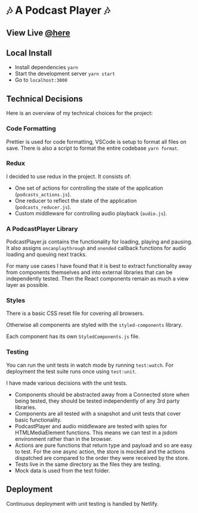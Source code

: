 # :notes: A Podcast Player :notes:

## View Live [@here](https://vigorous-mclean-17a21b.netlify.com/)

## Local Install

- Install dependencies `yarn`
- Start the development server `yarn start`
- Go to `localhost:3000`

## Technical Decisions

Here is an overview of my technical choices for the project:

### Code Formatting

Prettier is used for code formatting, VSCode is setup to format all files on save. There is also a script to format the entire codebase `yarn format`.

### Redux

I decided to use redux in the project. It consists of:

- One set of actions for controlling the state of the application (`podcasts_actions.js`).
- One reducer to reflect the state of the application (`podcasts_reducer.js`).
- Custom middleware for controlling audio playback (`audio.js`).

### A PodcastPlayer Library

PodcastPlayer.js contains the functionality for loading, playing and pausing. It also assigns `oncanplaythrough` and `onended` callback functions for audio loading and queuing next tracks.

For many use cases I have found that it is best to extract functionality away from components themselves and into external libraries that can be independently tested. Then the React components remain as much a view layer as possible.

### Styles

There is a basic CSS reset file for covering all browsers.

Otherwise all components are styled with the `styled-components` library.

Each component has its own `StyledComponents.js` file.

### Testing

You can run the unit tests in watch mode by running `test:watch`. For deployment the test suite runs once using `test:unit`.

I have made various decisions with the unit tests.

- Components should be abstracted away from a Connected store when being tested, they should be tested independently of any 3rd party libraries.
- Components are all tested with a snapshot and unit tests that cover basic functionality.
- PodcastPlayer and audio middleware are tested with spies for HTMLMediaElement functions. This means we can test in a jsdom environment rather than in the browser.
- Actions are pure functions that return type and payload and so are easy to test. For the one async action, the store is mocked and the actions dispatched are compared to the order they were received by the store.
- Tests live in the same directory as the files they are testing.
- Mock data is used from the test folder.

## Deployment

Continuous deployment with unit testing is handled by Netlify.
